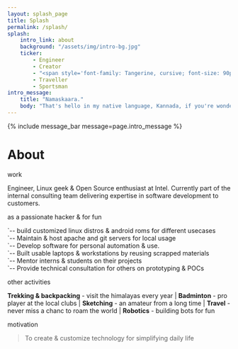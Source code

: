 ```yaml
---
layout: splash_page
title: Splash
permalink: /splash/
splash:
    intro_link: about
    background: "/assets/img/intro-bg.jpg"
    ticker:
        - Engineer
        - Creator
        - "<span style='font-family: Tangerine, cursive; font-size: 90px;'>Artist</span>"
        - Traveller
        - Sportsman
intro_message:
    title: "Namaskaara."
    body: "That's hello in my native language, Kannada, if you're wondering.<br/>I'm <strong>Nitheesh</strong> btw. A software engineer by profession & and a whole lot more by passion."
---
```


{% include message_bar message=page.intro_message %}

<div id="about_wrapper" class="container-fluid">
<div class="container">
<div id="about">
    <h1 class="section_title text-center"> <span class="underline">About</span></h1>
    <div class="row">
    <div class="col-xs-12 col-md-4">
        <p class="section_subtitle"> <span class="underline">work</span></p>
        <p> Engineer, Linux geek & Open Source enthusiast at Intel. Currently 
            part of the internal consulting team delivering expertise in software 
            development to customers. </p>
    </div>
    <div class="col-xs-12 col-md-8">
        <p class="section_subtitle_special">
            <span class="underline">as a passionate hacker & for fun</span>
        </p>
        <p>
`-- build customized linux distros & android roms for different usecases<br/>
`-- Maintain & host apache and git servers for local usage<br/>
`-- Develop software for personal automation & use.<br/>
`-- Built usable laptops & workstations by reusing scrapped materials<br/>
`-- Mentor interns & students on their projects<br/>
`-- Provide technical consultation for others on prototyping & POCs<br/>
        </p>
    </div>
    </div>
    <div class="row">
    <div class="col-xs-12 col-md-8">
        <p class="section_subtitle"> <span class="underline">other activities</span></p>
        <p>
            <strong>Trekking & backpacking</strong> - visit the himalayas every year
            | <strong>Badminton</strong> - pro player at the local clubs 
            | <strong>Sketching</strong> - an amateur from a long time
            | <strong>Travel</strong> - never miss a chanc to roam the world
            | <strong>Robotics</strong> - building bots for fun
        </p>
    </div>
    <div class="col-xs-12 col-md-4">
        <p class="section_subtitle"> <span class="underline">motivation</span></p>
        <blockquote class="blockquote">
            To create & customize technology for simplifying daily life
        </blockquote>
    </div>
    </div>

</div>
</div>
</div>